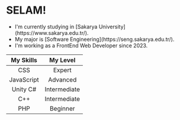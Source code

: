 <h1>SELAM!</h1>
<ul>
  <li>
    I'm currently studying in [Sakarya University](https://www.sakarya.edu.tr/).
  </li>  
  <li>
    My major is [Software Engineering](https://seng.sakarya.edu.tr/).
  </li>
  <li>
    I'm working as a FrontEnd Web Developer since 2023.
  </li>
</ul>

| My Skills | My Level |
| :---: | :---: |
| CSS | Expert |
| JavaScript | Advanced |
| Unity C# | Intermediate |
| C++ | Intermediate |
| PHP | Beginner |
